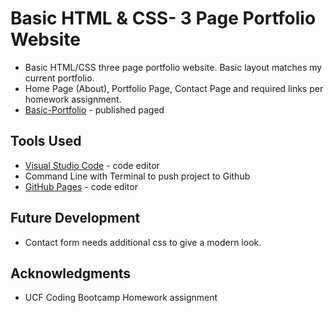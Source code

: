 # Basic HTML & CSS- 3 Page Portfolio Website 
* Basic HTML/CSS three page portfolio website. Basic layout matches my current portfolio.
* Home Page (About), Portfolio Page, Contact Page and required links per homework assignment.
* [Basic-Portfolio](https://susanchiemi.github.io/Basic-Portfolio/) - published paged

## Tools Used
* [Visual Studio Code](https://code.visualstudio.com/) - code editor
* Command Line with Terminal to push project to Github
* [GitHub Pages](https://help.github.com/articles/what-is-github-pages/) - code editor

## Future Development
* Contact form needs additional css to give a modern look.

## Acknowledgments
* UCF Coding Bootcamp Homework assignment

